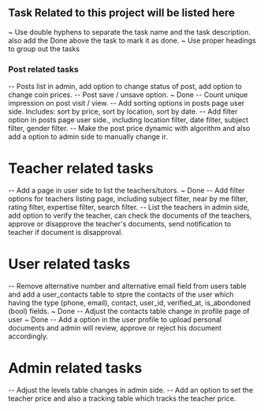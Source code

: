 ## Task Related to this project will be listed here
~ Use double hyphens to separate the task name and the task description. also add the Done above the task to mark it as done.
~ Use proper headings to group out the tasks


### Post related tasks
-- Posts list in admin, add option to change status of post, add option to change coin prices.
-- Post save / unsave option. ~ Done
-- Count unique impression on post visit / view.
-- Add sorting options in posts page user side. Includes: sort by price, sort by location, sort by date.
-- Add filter option in posts page user side., including location filter, date filter, subject filter, gender filter.
-- Make the post price dynamic with algorithm and also add a option to admin side to manually change ir. 

# Teacher related tasks
-- Add a page in user side to list the teachers/tutors. ~ Done
-- Add filter options for teachers listing page, including subject filter, near by me filter, rating filter, expertise filter, search filter.
-- List the teachers in admin side, add option to verify the teacher, can check the documents of the teachers, approve or disapprove the teacher's documents, send notification to teacher if document is disapproval.

# User related tasks
-- Remove alternative number and alternative email field from users table and add a user_contacts table to stpre the contacts of the user which having the type (phone, email), contact, user_id, verified_at, is_abondoned (bool) fields. ~ Done
-- Adjust the contacts table change in profile page of user ~ Done
-- Add a option in the user profile to upload personal documents and admin will review, approve or reject his document accordingly. 

# Admin related tasks
-- Adjust the levels table changes in admin side.
-- Add an option to set the teacher price and also a tracking table which tracks the teacher price. 
